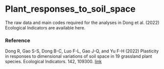 # Plant_responses_to_soil_space
The raw data and main codes required for the analyses in Dong et al. (2022) Ecological Indicators are available here.

### Reference
Dong R, Gao S-S, Dong B-C, Luo F-L, Gao J-Q, and Yu F-H (2022) Plasticity in responses to dimensional variations of soil space in 19 grassland plant species. Ecological Indicators. 142, 109300. [link](https://www.sciencedirect.com/science/article/pii/S1470160X22007725)
